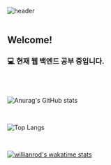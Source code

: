 ![header](https://capsule-render.vercel.app/api?type=Cylinder&color=FAB0AF&height=300&section=header&%20render&fontSize=50&text=Hyerin%20Jeon%20%28WiseJade%29&fontColor=FBF4F2&animation=fadeIn)
<br>
<br>

## Welcome!

### 💻 현재 웹 백엔드 공부 중입니다.

<br>
<br>

![Anurag's GitHub stats](https://github-readme-stats.vercel.app/api?username=WiseJade&theme=panda)

<br>

![Top Langs](https://github-readme-stats.vercel.app/api/top-langs/?username=WiseJade&layout=compact)

<br>

[![willianrod's wakatime stats](https://github-readme-stats.vercel.app/api/wakatime?username=wisejade)](https://github.com/anuraghazra/github-readme-stats)

<!--
**WiseJade/WiseJade** is a ✨ _special_ ✨ repository because its `README.md` (this file) appears on your GitHub profile.

Here are some ideas to get you started:

- 🔭 I’m currently working on ...
- 🌱 I’m currently learning ...
- 👯 I’m looking to collaborate on ...
- 🤔 I’m looking for help with ...
- 💬 Ask me about ...
- 📫 How to reach me: ...
- 😄 Pronouns: ...
- ⚡ Fun fact: ...
-->
